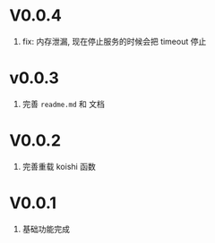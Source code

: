 # V0.0.4
1. fix: 内存泄漏, 现在停止服务的时候会把 timeout 停止

# v0.0.3
1. 完善 `readme.md` 和 文档

# V0.0.2
1. 完善重载 koishi 函数

# V0.0.1
1. 基础功能完成
